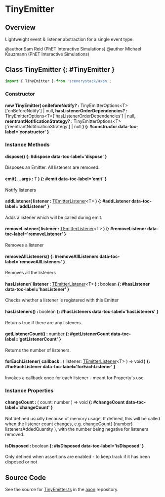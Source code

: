 # TinyEmitter

## Overview

Lightweight event &amp; listener abstraction for a single event type.

@author Sam Reid (PhET Interactive Simulations)
@author Michael Kauzmann (PhET Interactive Simulations)

## Class TinyEmitter {: #TinyEmitter }


```js
import { TinyEmitter } from 'scenerystack/axon';
```
### Constructor

#### new TinyEmitter( onBeforeNotify? : <span style="font-weight: 400;">TinyEmitterOptions&lt;T&gt;['onBeforeNotify'] | <span style="color: hsla(calc(var(--md-hue) + 180deg),80%,40%,1);">null</span></span>, hasListenerOrderDependencies? : <span style="font-weight: 400;">TinyEmitterOptions&lt;T&gt;['hasListenerOrderDependencies'] | <span style="color: hsla(calc(var(--md-hue) + 180deg),80%,40%,1);">null</span></span>, reentrantNotificationStrategy? : <span style="font-weight: 400;">TinyEmitterOptions&lt;T&gt;['reentrantNotificationStrategy'] | <span style="color: hsla(calc(var(--md-hue) + 180deg),80%,40%,1);">null</span></span> ) {: #constructor data-toc-label='constructor' }

### Instance Methods

#### dispose() {: #dispose data-toc-label='dispose' }

Disposes an Emitter. All listeners are removed.

#### emit( ...args : <span style="font-weight: 400;">T</span> ) {: #emit data-toc-label='emit' }

Notify listeners

#### addListener( listener : <span style="font-weight: 400;">[TEmitterListener](../axon/TEmitter.md#TEmitterListener)&lt;T&gt;</span> ) {: #addListener data-toc-label='addListener' }

Adds a listener which will be called during emit.

#### removeListener( listener : <span style="font-weight: 400;">[TEmitterListener](../axon/TEmitter.md#TEmitterListener)&lt;T&gt;</span> ) {: #removeListener data-toc-label='removeListener' }

Removes a listener

#### removeAllListeners() {: #removeAllListeners data-toc-label='removeAllListeners' }

Removes all the listeners

#### hasListener( listener : <span style="font-weight: 400;">[TEmitterListener](../axon/TEmitter.md#TEmitterListener)&lt;T&gt;</span> ) : <span style="font-weight: 400;"><span style="color: hsla(calc(var(--md-hue) + 180deg),80%,40%,1);">boolean</span></span> {: #hasListener data-toc-label='hasListener' }

Checks whether a listener is registered with this Emitter

#### hasListeners() : <span style="font-weight: 400;"><span style="color: hsla(calc(var(--md-hue) + 180deg),80%,40%,1);">boolean</span></span> {: #hasListeners data-toc-label='hasListeners' }

Returns true if there are any listeners.

#### getListenerCount() : <span style="font-weight: 400;"><span style="color: hsla(calc(var(--md-hue) + 180deg),80%,40%,1);">number</span></span> {: #getListenerCount data-toc-label='getListenerCount' }

Returns the number of listeners.

#### forEachListener( callback : <span style="font-weight: 400;">( listener: [TEmitterListener](../axon/TEmitter.md#TEmitterListener)&lt;T&gt; ) =&gt; <span style="color: hsla(calc(var(--md-hue) + 180deg),80%,40%,1);">void</span></span> ) {: #forEachListener data-toc-label='forEachListener' }

Invokes a callback once for each listener - meant for Property's use

### Instance Properties

#### changeCount : <span style="font-weight: 400;">( count: <span style="color: hsla(calc(var(--md-hue) + 180deg),80%,40%,1);">number</span> ) =&gt; <span style="color: hsla(calc(var(--md-hue) + 180deg),80%,40%,1);">void</span></span> {: #changeCount data-toc-label='changeCount' }

Not defined usually because of memory usage. If defined, this will be called when the listener count changes,
e.g. changeCount( {number} listenersAddedQuantity ), with the number being negative for listeners removed.

#### isDisposed : <span style="font-weight: 400;"><span style="color: hsla(calc(var(--md-hue) + 180deg),80%,40%,1);">boolean</span></span> {: #isDisposed data-toc-label='isDisposed' }

Only defined when assertions are enabled - to keep track if it has been disposed or not



## Source Code

See the source for [TinyEmitter.ts](https://github.com/phetsims/axon/blob/main/js/TinyEmitter.ts) in the [axon](https://github.com/phetsims/axon) repository.
